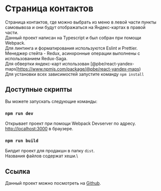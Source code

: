 # Страница контактов

Страница контактов, где можно выбрать из меню в левой части пункты \
самовывоза и они будут отображаться на Яндекс-картах в правой части. \
Данный проект написан на Typescript и был собран при помощи Webpack. \
Для линтинга и форматирования используются Eslint и Prettier. \
Менеджер стейта - Redux, асинхронные операции выполнены с использованием
Redux-Saga. \
Для обвертки яндекс-карт использован [@pbe/react-yandex-maps]https://www.npmjs.com/package/@pbe/react-yandex-maps) \
Для установки всех зависимостей запустите команду `npm install`

## Доступные скрипты

Вы можете запускать следующие команды:

### `npm run dev`

Открывает проект при помощи Webpack Devserver по адресу.\
[http://localhost:3000](http://localhost:3000) в браузере.

### `npm run build`

Билдит проект для продакшн в папку `dist`.\
Названия файлов содержат хеши.\

## Ссылка

Данный проект можно посмотреть на [Github](https://github.com/itashdv/express-shina).
